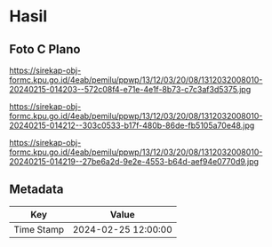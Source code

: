 # Hasil

## Foto C Plano

https://sirekap-obj-formc.kpu.go.id/4eab/pemilu/ppwp/13/12/03/20/08/1312032008010-20240215-014203--572c08f4-e71e-4e1f-8b73-c7c3af3d5375.jpg

https://sirekap-obj-formc.kpu.go.id/4eab/pemilu/ppwp/13/12/03/20/08/1312032008010-20240215-014212--303c0533-b17f-480b-86de-fb5105a70e48.jpg

https://sirekap-obj-formc.kpu.go.id/4eab/pemilu/ppwp/13/12/03/20/08/1312032008010-20240215-014219--27be6a2d-9e2e-4553-b64d-aef94e0770d9.jpg


## Metadata

| Key        | Value               |
| ---------- | ------------------- |
| Time Stamp | 2024-02-25 12:00:00 |



